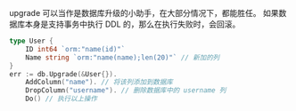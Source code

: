 
upgrade 可以当作是数据库升级的小助手，在大部分情况下，都能胜任。
如果数据库本身是支持事务中执行 DDL 的，那么在执行失败时，会回滚。

```go
type User {
    ID int64 `orm:"name(id)"`
    Name string `orm:"name(name);len(20)"` // 新加的列
}
err := db.Upgrade(&User{}).
    AddColumn("name"). // 将该列添加到数据库
    DropColumn("username"). // 删除数据库中的 username 列
    Do() // 执行以上操作
```
